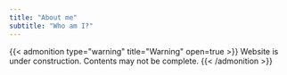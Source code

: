 ```yaml
---
title: "About me"
subtitle: "Who am I?"
---
```


{{< admonition type="warning" title="Warning" open=true >}}
Website is under construction. Contents may not be complete.
{{< /admonition >}}
